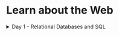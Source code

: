 # Learn about the Web

<details>
<summary>Day 1 - Relational Databases and SQL</summary>

<p>
    
1. A **database** is a collection of data. A **database system** is a system of storing collections of data in some organised way.Databases maybe *relational* or *non-relational*.

2. **Features of DB-**
   - *Persistence:* Access data later after it was created.
   - *Concurrency control:* Allow multiple users of an application to read and write data at the same time.
   - *Ability to store data efficiently:* Allow multi types of data to be stored.
   - *Shared source of truth:* All users of an application can access the same data source.

3. **Relational databases**
   - All the data is stored in form of *tables*
   - Each table is organised into rows and columns; with each column having its own *data type* and each row containing *set of data*
   - It has rules for enforcing data integrity such as *contraints and triggers*.
   eg. PostgreSQL, MySQL, SQLite, Oracle, SQL Server.

4. **Primary and Foreign Keys**
   - Primary key is the unique identifier to uniquely identify an entire row of data. 
   - There might be multiple primary keys and the set of primary keys is called *composite key*.
   - Foreign key is an primary key from another table
   - Foreign keys establish relationship between tables.

5. **SQL**
   - Query language for relational databases.
   - Every relational DB has its own flavor called *dialect*(eg. PostgreSQL, MySQL, SQLite, Oracle, SQL Server) but is based on the SQL standard.

6. **Some SQL exercises**

```
-- SQL Practice Exercises

create table drivers (
  id serial primary key,
  first_name varchar,
  last_name varchar
);

create table vehicles (
  id serial primary key,
  make varchar,
  model varchar,
  driver_id integer references drivers(id)
);

-- Manipulating & Querying Data
-- Insert a few records into both drivers and vehicles. Include 3 records of drivers who have vehicles, belonging in the vehicles table.
INSERT INTO drivers VALUES (1,'Amy','Hua');
INSERT INTO drivers VALUES (2,'Mike','Chen');
INSERT INTO drivers VALUES (3,'John','Smith');
INSERT INTO drivers VALUES (4,'Jane','Doe');
INSERT INTO drivers VALUES (5,'Vinod','Singh');

INSERT INTO vehicles VALUES (1,'Honda','City',3);
INSERT INTO vehicles VALUES (2,'Hyundai','Eon',1);
INSERT INTO vehicles VALUES (3,'Suzuki','Eritga',5);
INSERT INTO vehicles VALUES (5,'Nissan','Leaf',4);
INSERT INTO vehicles VALUES (6,'Nissan','Micra',3);
INSERT INTO vehicles VALUES (7,'Tata','Tiago',2);


-- Select all driver records; select all vehicle records; select only 3 vehicle records (using LIMIT)
-- driver records
SELECT * 
FROM drivers
-- vehicle records
SELECT *
FROM vehicles
-- limit records
SELECT * FROM vehicles LIMIT 3

-- Driver with ID 2 no longer owns any vehicles. Update the database to reflect this.
DELETE
FROM vehicles
WHERE driver_id=2

-- Driver with ID 1 now owns a new vehicle in addition to the previous one they owned. Update the database to reflect this.
INSERT INTO vehicles VALUES (4,'Renault','Triber',1) 

-- Joins & Group Bys
-- Select all vehicles owned by driver with ID 3.
SELECT * FROM vehicles
WHERE driver_id=3

-- Select all vehicles owned by driver with name 'Amy' (without knowing their ID).
SELECT vehicles.make, vehicles.model FROM drivers
INNER JOIN vehicles ON vehicles.driver_id=drivers.id AND drivers.first_name='Amy'

-- Show a table of the number of vehicles owned per driver.
SELECT vehicles.driver_id, COUNT(*) as num
FROM vehicles
group by vehicles.driver_id
order by num desc

-- Show the number of drivers that own a Nissan model.
SELECT vehicles.make,COUNT(*) as num 
FROM vehicles
INNER JOIN drivers ON vehicles.make='Nissan' AND drivers.id=vehicles.driver_id
group BY vehicles.make

-- Structuring Data
-- Add information about vehicle color.
ALTER TABLE vehicles ADD COLUMN vehicle_color varchar 
```

7. **Execution plan**
   - Whenever we use an SQL query, the DBMS takes it and generates an *exection plan* for the DB engine to follow. 
   - Execution plan gives an idea of the *performance* of an SQL query since every step in a plan has a cost attached to it - higher the cost, more the execution time. 
   - Performance of a query directly affects the efficiency of interacting with a DB and hence while writing SQL queries we need to be aware of the performance trade offs.
   - Eg. for a simple *SELECT* query , the SQL application opens the file which has the table, runs a *Sequential scan* over the rows one by one and returns to the client.
   - Eg. for a *JOIN* query, the process is more complicated than a simple sequential scan. A statement like 
   ```
    SELECT make, model from vehicles
    JOIN drivers on vehicles.driver_id = drivers.id;  
   ```
    has the following three step execution plan
    - Step 1: *Hash Join* - Most expensive step with highest cost. It is run to create a hash in memory and joins the two record sets going over every row.
    [Refer here](https://www.depesz.com/2013/05/09/explaining-the-unexplainable-part-3/#hash-join)
    - Step 2: *Sequential Scan or Seq Scan* - A sequential scan is run over the 'vehicles' table in the eg. since we need the model and make of the vehicles.
    - Step 3: *Hash with seq scan on 'drivers' record* - With the seq scan , the join key is checked in the Hash returned from Step 1 to verify if it exists. If it does not , the row is dropped and the next row is scanned. At the end , we are left with the rows which are found in the Hash generated in step 1. 
    
</p>
</details>
